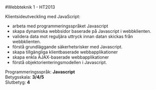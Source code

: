 #Webbteknik 1 - HT2013

Klientsideutveckling med JavaScript:
- arbeta med programmeringsspråket Javascript
- skapa dynamiska webbsidor baserade på Javascript i webbklienten.
- validera data mot reguljära uttryck innan datan skickas från webbklienten.
- förstå grundläggande säkerhetsrisker med Javascript.
- skapa tillgängliga klientbaserade webbapplikationer
- skapa enkla AJAX-baserade webbapplikationer
- förstå objektorienteringsmodellen i Javascript.

Programmeringsspråk: <b>Javascript</b><br>
Betygsskala: <b>3/4/5</b><br>
Slutbetyg: <b>4</b>

